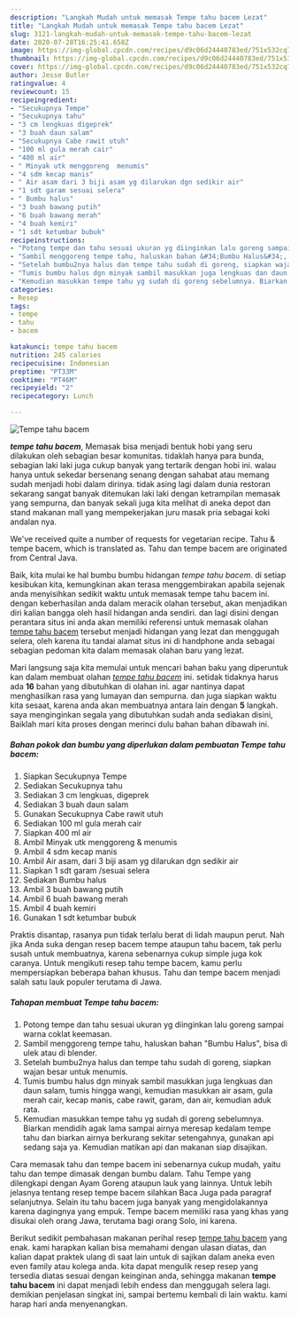 ```yaml
---
description: "Langkah Mudah untuk memasak Tempe tahu bacem Lezat"
title: "Langkah Mudah untuk memasak Tempe tahu bacem Lezat"
slug: 3121-langkah-mudah-untuk-memasak-tempe-tahu-bacem-lezat
date: 2020-07-28T16:25:41.658Z
image: https://img-global.cpcdn.com/recipes/d9c06d24440783ed/751x532cq70/tempe-tahu-bacem-foto-resep-utama.jpg
thumbnail: https://img-global.cpcdn.com/recipes/d9c06d24440783ed/751x532cq70/tempe-tahu-bacem-foto-resep-utama.jpg
cover: https://img-global.cpcdn.com/recipes/d9c06d24440783ed/751x532cq70/tempe-tahu-bacem-foto-resep-utama.jpg
author: Jesse Butler
ratingvalue: 4
reviewcount: 15
recipeingredient:
- "Secukupnya Tempe"
- "Secukupnya tahu"
- "3 cm lengkuas digeprek"
- "3 buah daun salam"
- "Secukupnya Cabe rawit utuh"
- "100 ml gula merah cair"
- "400 ml air"
- " Minyak utk menggoreng  menumis"
- "4 sdm kecap manis"
- " Air asam dari 3 biji asam yg dilarukan dgn sedikir air"
- "1 sdt garam sesuai selera"
- " Bumbu halus"
- "3 buah bawang putih"
- "6 buah bawang merah"
- "4 buah kemiri"
- "1 sdt ketumbar bubuk"
recipeinstructions:
- "Potong tempe dan tahu sesuai ukuran yg diinginkan lalu goreng sampai warna coklat keemasan."
- "Sambil menggoreng tempe tahu, haluskan bahan &#34;Bumbu Halus&#34;, bisa di ulek atau di blender."
- "Setelah bumbu2nya halus dan tempe tahu sudah di goreng, siapkan wajan besar untuk menumis."
- "Tumis bumbu halus dgn minyak sambil masukkan juga lengkuas dan daun salam, tumis hingga wangi, kemudian masukkan air asam, gula merah cair, kecap manis, cabe rawit, garam, dan air, kemudian aduk rata."
- "Kemudian masukkan tempe tahu yg sudah di goreng sebelumnya. Biarkan mendidih agak lama sampai airnya meresap kedalam tempe tahu dan biarkan airnya berkurang sekitar setengahnya, gunakan api sedang saja ya. Kemudian matikan api dan makanan siap disajikan."
categories:
- Resep
tags:
- tempe
- tahu
- bacem

katakunci: tempe tahu bacem 
nutrition: 245 calories
recipecuisine: Indonesian
preptime: "PT33M"
cooktime: "PT46M"
recipeyield: "2"
recipecategory: Lunch

---
```



![Tempe tahu bacem](https://img-global.cpcdn.com/recipes/d9c06d24440783ed/751x532cq70/tempe-tahu-bacem-foto-resep-utama.jpg)

<b><i>tempe tahu bacem</i></b>, Memasak bisa menjadi bentuk hobi yang seru dilakukan oleh sebagian besar komunitas. tidaklah hanya para bunda, sebagian laki laki juga cukup banyak yang tertarik dengan hobi ini. walau hanya untuk sekedar bersenang senang dengan sahabat atau memang sudah menjadi hobi dalam dirinya. tidak asing lagi dalam dunia restoran sekarang sangat banyak ditemukan laki laki dengan ketrampilan memasak yang sempurna, dan banyak sekali juga kita melihat di aneka depot dan stand makanan mall yang mempekerjakan juru masak pria sebagai koki andalan nya.

We&#39;ve received quite a number of requests for vegetarian recipe. Tahu &amp; tempe bacem, which is translated as. Tahu dan tempe bacem are originated from Central Java.

Baik, kita mulai ke hal bumbu bumbu hidangan <i>tempe tahu bacem</i>. di setiap kesibukan kita, kemungkinan akan terasa menggembirakan apabila sejenak anda menyisihkan sedikit waktu untuk memasak tempe tahu bacem ini. dengan keberhasilan anda dalam meracik olahan tersebut, akan menjadikan diri kalian bangga oleh hasil hidangan anda sendiri. dan lagi disini dengan perantara situs ini anda akan memiliki referensi untuk memasak olahan <u>tempe tahu bacem</u> tersebut menjadi hidangan yang lezat dan menggugah selera, oleh karena itu tandai alamat situs ini di handphone anda sebagai sebagian pedoman kita dalam memasak olahan baru yang lezat.


Mari langsung saja kita memulai untuk mencari bahan baku yang diperuntuk kan dalam membuat olahan <u><i>tempe tahu bacem</i></u> ini. setidak tidaknya harus ada <b>16</b> bahan yang dibutuhkan di olahan ini. agar nantinya dapat menghasilkan rasa yang lumayan dan sempurna. dan juga siapkan waktu kita sesaat, karena anda akan membuatnya antara lain dengan <b>5</b> langkah. saya menginginkan segala yang dibutuhkan sudah anda sediakan disini, Baiklah mari kita proses dengan merinci dulu bahan bahan dibawah ini.

<!--inarticleads1-->

##### Bahan pokok dan bumbu yang diperlukan dalam pembuatan Tempe tahu bacem:

1. Siapkan Secukupnya Tempe
1. Sediakan Secukupnya tahu
1. Sediakan 3 cm lengkuas, digeprek
1. Sediakan 3 buah daun salam
1. Gunakan Secukupnya Cabe rawit utuh
1. Sediakan 100 ml gula merah cair
1. Siapkan 400 ml air
1. Ambil  Minyak utk menggoreng &amp; menumis
1. Ambil 4 sdm kecap manis
1. Ambil  Air asam, dari 3 biji asam yg dilarukan dgn sedikir air
1. Siapkan 1 sdt garam /sesuai selera
1. Sediakan  Bumbu halus
1. Ambil 3 buah bawang putih
1. Ambil 6 buah bawang merah
1. Ambil 4 buah kemiri
1. Gunakan 1 sdt ketumbar bubuk


Praktis disantap, rasanya pun tidak terlalu berat di lidah maupun perut. Nah jika Anda suka dengan resep bacem tempe ataupun tahu bacem, tak perlu susah untuk membuatnya, karena sebenarnya cukup simple juga kok caranya. Untuk mengikuti resep tahu tempe bacem, kamu perlu mempersiapkan beberapa bahan khusus. Tahu dan tempe bacem menjadi salah satu lauk populer terutama di Jawa. 

<!--inarticleads2-->

##### Tahapan membuat Tempe tahu bacem:

1. Potong tempe dan tahu sesuai ukuran yg diinginkan lalu goreng sampai warna coklat keemasan.
1. Sambil menggoreng tempe tahu, haluskan bahan &#34;Bumbu Halus&#34;, bisa di ulek atau di blender.
1. Setelah bumbu2nya halus dan tempe tahu sudah di goreng, siapkan wajan besar untuk menumis.
1. Tumis bumbu halus dgn minyak sambil masukkan juga lengkuas dan daun salam, tumis hingga wangi, kemudian masukkan air asam, gula merah cair, kecap manis, cabe rawit, garam, dan air, kemudian aduk rata.
1. Kemudian masukkan tempe tahu yg sudah di goreng sebelumnya. Biarkan mendidih agak lama sampai airnya meresap kedalam tempe tahu dan biarkan airnya berkurang sekitar setengahnya, gunakan api sedang saja ya. Kemudian matikan api dan makanan siap disajikan.


Cara memasak tahu dan tempe bacem ini sebenarnya cukup mudah, yaitu tahu dan tempe dimasak dengan bumbu dalam. Tahu Tempe yang dilengkapi dengan Ayam Goreng ataupun lauk yang lainnya. Untuk lebih jelasnya tentang resep tempe bacem silahkan Baca Juga pada paragraf selanjutnya. Selain itu tahu bacem juga banyak yang mengidolakannya karena dagingnya yang empuk. Tempe bacem memiliki rasa yang khas yang disukai oleh orang Jawa, terutama bagi orang Solo, ini karena. 

Berikut sedikit pembahasan makanan perihal resep <u>tempe tahu bacem</u> yang enak. kami harapkan kalian bisa memahami dengan ulasan diatas, dan kalian dapat praktek ulang di saat lain untuk di sajikan dalam aneka even even family atau kolega anda. kita dapat mengulik resep resep yang tersedia diatas sesuai dengan keinginan anda, sehingga makanan <b>tempe tahu bacem</b> ini dapat menjadi lebih endess dan menggugah selera lagi. demikian penjelasan singkat ini, sampai bertemu kembali di lain waktu. kami harap hari anda menyenangkan.
